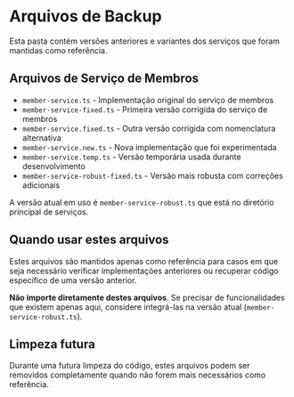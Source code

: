 # Arquivos de Backup

Esta pasta contém versões anteriores e variantes dos serviços que foram mantidas como referência.

## Arquivos de Serviço de Membros

- `member-service.ts` - Implementação original do serviço de membros
- `member-service-fixed.ts` - Primeira versão corrigida do serviço de membros
- `member-service.fixed.ts` - Outra versão corrigida com nomenclatura alternativa
- `member-service.new.ts` - Nova implementação que foi experimentada
- `member-service.temp.ts` - Versão temporária usada durante desenvolvimento
- `member-service-robust-fixed.ts` - Versão mais robusta com correções adicionais

A versão atual em uso é `member-service-robust.ts` que está no diretório principal de serviços.

## Quando usar estes arquivos

Estes arquivos são mantidos apenas como referência para casos em que seja necessário verificar implementações anteriores
ou recuperar código específico de uma versão anterior.

**Não importe diretamente destes arquivos**. Se precisar de funcionalidades que existem apenas aqui, considere integrá-las
na versão atual (`member-service-robust.ts`).

## Limpeza futura

Durante uma futura limpeza do código, estes arquivos podem ser removidos completamente quando não forem mais necessários
como referência.
